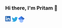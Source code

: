 ### Hi there, I'm Pritam 👋


<a href="https://www.linkedin.com/in/pritam-ghosh-16ab01b3/">
  <img align="left" alt="Pritam Ghosh | LinkedIn" width="20px" src="https://raw.githubusercontent.com/pritam1995/pritam1995/9a99eaeca01eff4efd5c7c2d44a28fa2f9e4b780/assets/linkedin.png" />
</a>
<a href="https://twitter.com/_pritam__ghosh_">
  <img align="left" alt="Pritam Ghosh | Twitter" width="21px" src="https://raw.githubusercontent.com/pritam1995/pritam1995/main/assets/twitter.svg" />
</a>
<a href="https://scholar.google.com/citations?user=Bio4imMAAAAJ&hl=en">
  <img align="left" alt="Pritam Ghosh | Google Scholar" width="21px" src="https://raw.githubusercontent.com/pritam1995/pritam1995/main/assets/googlescholar.svg" />
</a>

